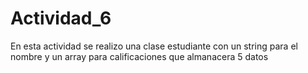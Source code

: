 # Actividad_6
En esta actividad se realizo una clase estudiante con un string para el nombre y un array para calificaciones que almanacera 5 datos
